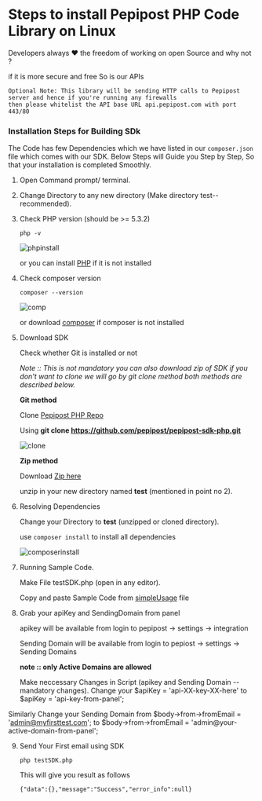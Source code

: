 # Steps to install Pepipost PHP Code Library on Linux

Developers always :heart: the freedom of working on open Source and why not ?

if it is more secure and free So is our APIs

```
Optional Note: This library will be sending HTTP calls to Pepipost server and hence if you're running any firewalls
then please whitelist the API base URL api.pepipost.com with port 443/80
```

### Installation Steps for Building SDk

The Code has few Dependencies which we have listed in our ```composer.json``` file which comes with our SDK.
Below Steps will Guide you Step by Step, So that your installation is completed Smoothly.

  1. Open Command prompt/ terminal. 

  2. Change Directory to any new directory (Make directory test-- recommended).

  3. Check PHP version (should be >= 5.3.2)
     
     ```php -v```
     
     ![phpinstall](http://app1.falconide.com/integration_imgs/linux/l1.png)
      
      or you can install [PHP](http://php.net/manual/en/install.unix.debian.php) if it is not installed
    
  4. Check composer version 
  
     ```composer --version```
     
     ![comp](http://app1.falconide.com/integration_imgs/linux/l1.1.png)
     
     or download [composer](https://getcomposer.org/download/) if composer is not installed
 
  5. Download SDK 
  
     Check whether Git is installed or not 
 
        *Note :: This is not mandatory you can also download zip of SDK if you don't want to clone we will go by git clone method both methods are described below.*
 
        **Git method**
  
        Clone [Pepipost PHP Repo](https://github.com/pepipost/pepipost-sdk-php.git)
      
        Using **git clone https://github.com/pepipost/pepipost-sdk-php.git**
      
        ![clone](http://app1.falconide.com/integration_imgs/linux/l3.png)
      
        **Zip method**
   
        Download [Zip here](https://github.com/pepipost/pepipost-sdk-php/archive/master.zip)
       
        unzip in your new directory named **test** (mentioned in point no 2).

   6. Resolving Dependencies 
    
        Change your Directory to **test** (unzipped or cloned directory).
    
        use ```composer install``` to install all dependencies
   
        ![composerinstall](http://app1.falconide.com/integration_imgs/linux/l4.png)

   7. Running Sample Code.
    
        Make File testSDK.php (open in any editor).
    
        Copy and paste Sample Code from [simpleUsage](https://github.com/hellovikram/pepipost-php/blob/feature_x/pepipost-sdk-php/simpleUsage.md) file
    
   8. Grab your apiKey and SendingDomain from panel

      apikey will be available from login to pepipost -> settings -> integration

      Sending Domain will be available from login to pepiost -> settings -> Sending Domains

      **note :: only Active Domains are allowed**
  
      Make neccessary Changes in Script (apikey and Sending Domain -- mandatory changes).
     Change your $apiKey = 'api-XX-key-XX-here' to $apiKey = 'api-key-from-panel';

   Similarly Change your Sending Domain from $body->from->fromEmail = 'admin@myfirsttest.com'; to $body->from->fromEmail = 'admin@your-active-domain-from-panel';
    
9. Send Your First email using SDK
    
   ```php testSDK.php``` 
   
   This will give you result as follows
   
   ```{"data":{},"message":"Success","error_info":null}```
    
    
